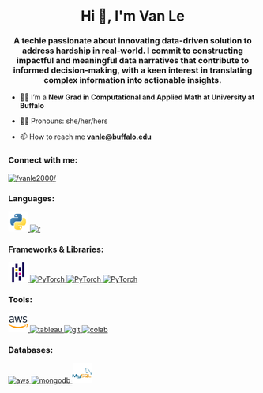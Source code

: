 <h1 align="center">Hi 👋, I'm Van Le</h1>
<h3 align="center">A techie passionate about innovating data-driven solution to address hardship in real-world. I commit to constructing impactful and meaningful data narratives that contribute to informed decision-making, with a keen interest in translating complex information into actionable insights.</h3>


<!--
- 🔭 I’m currently working on ...
- 💬 Ask me about ...
-->

- 👩‍🎓 I’m a **New Grad in Computational and Applied Math at University at Buffalo**
  
- 👩‍💻 Pronouns: she/her/hers
  
- 📫 How to reach me **vanle@buffalo.edu**

<h3 align="left">Connect with me:</h3>
<p align="left">
<a href="https://www.linkedin.com/in/csai-vanle/" target="blank">
  <img align="center" src="https://raw.githubusercontent.com/rahuldkjain/github-profile-readme-generator/master/src/images/icons/Social/linked-in-alt.svg" alt="/vanle2000/" height="30" width="40" />
</a>
</p>

<h3 align="left">Languages:</h3>
<p align="left"> 
  <a href="https://www.python.org" target="_blank" rel="noreferrer"> 
    <img src="https://raw.githubusercontent.com/devicons/devicon/master/icons/python/python-original.svg" alt="python" width="40" height="40"/> 
  </a>
  <a href="https://www.r-project.org/" target="_blank" rel="noreferrer">
    <img src="https://img.shields.io/badge/R-276DC3?style=for-the-badge&logo=r&logoColor=white" alt="r" width="40" height="40"/>
  </a>
  
  <!--a href="https://www.microsoft.com/en-us/sql-server" target="_blank" rel="noreferrer"> 
    <img src="https://www.svgrepo.com/show/303229/microsoft-sql-server-logo.svg" alt="mssql" width="40" height="40"/> 
  </a --> 
  
  
  <!--a href="https://cloud.google.com" target="_blank" rel="noreferrer"> 
    <img src="https://www.vectorlogo.zone/logos/google_cloud/google_cloud-icon.svg" alt="gcp" width="40" height="40"/> 
  </a--> 
  </p>

  <h3 align="left">Frameworks & Libraries:</h3>
  <p align="left"> 
    <a href="https://pandas.pydata.org/" target="_blank" rel="noreferrer"> 
    <img src="https://raw.githubusercontent.com/devicons/devicon/2ae2a900d2f041da66e950e4d48052658d850630/icons/pandas/pandas-original.svg" alt="pandas" width="40" height="40"/> 
    </a> 
    <a href="https://pytorch.org" target="_blank" rel="noreferrer"> 
      <img src="https://img.shields.io/badge/PyTorch-EE4C2C?style=for-the-badge&logo=pytorch&logoColor=white" alt="PyTorch" width="40" heights="40"/>
    </a>
    <a href="https://scikit-learn.org/" target="_blank" rel="noreferrer">
      <src="" alt="sklearn" width="40" heaight="40"/>
    </a>
    <a href="https://www.tensorflow.org" target="_blank" rel="noreferrer"> 
      <img src="https://img.shields.io/badge/TensorFlow-FF6F00?style=for-the-badge&logo=tensorflow&logoColor=white" alt="PyTorch" width="40" heights="40"/>
    </a>
    <a href="https://hadoop.apache.org/docs/stable/hadoop-project-dist/hadoop-hdfs/HdfsDesign.html" target="_blank" rel="noreferrer"> 
      <img src="https://img.shields.io/badge/TensorFlow-FF6F00?style=for-the-badge&logo=tensorflow&logoColor=white" alt="PyTorch" width="40" heights="40"/>
    </a>
    </p>

  <h3 align="left">Tools:</h3>
  <p align="left"> 
    <a href="https://aws.amazon.com" target="_blank" rel="noreferrer"> 
      <img src="https://raw.githubusercontent.com/devicons/devicon/master/icons/amazonwebservices/amazonwebservices-original-wordmark.svg" alt="aws" width="40" height="40"/> 
    </a> 
    <a href="https://www.tableau.com/" target="_blank" rel="noreferrer">
      <img src="https://img.shields.io/badge/Tableau-E97627?style=for-the-badge&logo=Tableau&logoColor=white" alt="tableau" width="40" heights="40"/>
    </a>
    <a href="https://hadoop.apache.org/" target="_blank" rel="noreferrer">
    <!-- Add your Hadoop logo here -->
    <a href="https://git-scm.com/" target="_blank" rel="noreferrer"> 
    <img src="https://www.vectorlogo.zone/logos/git-scm/git-scm-icon.svg" alt="git" width="40" height="40"/> 
    </a>
    <a href="https://colab.research.google.com" target="_blank" rel="noreferrer"> 
     <img src="https://img.shields.io/badge/Colab-F9AB00?style=for-the-badge&logo=googlecolab&color=525252" alt="colab" width="40" heights="40"/>
    </a>

      
  <h3 align="left">Databases:</h3>
  <p align="left"> 
    <a href="https://www.mongodb.com" target="_blank" rel="noreferrer"> 
      <img src="https://img.shields.io/badge/MongoDB-4EA94B?style=for-the-badge&logo=mongodb&logoColor=white" alt="aws" width="40" height="40"/> 
    </a> 
    <a href="https://www.mongodb.com" target="_blank" rel="noreferrer"> 
      <img src="https://img.shields.io/badge/MySQL-005C84?style=for-the-badge&logo=mysql&logoColor=white" alt="mongodb" width="40" height="40"/> 
    </a> 
    <a href="https://www.mysql.com/" target="_blank" rel="noreferrer"> 
    <img src="https://raw.githubusercontent.com/devicons/devicon/master/icons/mysql/mysql-original-wordmark.svg" alt="mysql" width="40" height="40"/> 
  </a>
